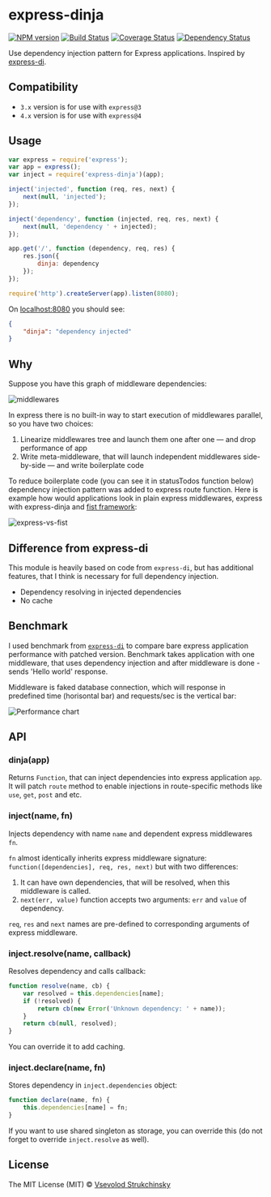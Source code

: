 # express-dinja

[![NPM version][npm-image]][npm-url] [![Build Status][travis-image]][travis-url] [![Coverage Status][coveralls-image]][coveralls-url] [![Dependency Status][depstat-image]][depstat-url]

Use dependency injection pattern for Express applications. Inspired by [express-di](https://github.com/luin/express-di).

## Compatibility

 * `3.x` version is for use with `express@3`
 * `4.x` version is for use with `express@4`

## Usage

```js
var express = require('express');
var app = express();
var inject = require('express-dinja')(app);

inject('injected', function (req, res, next) {
    next(null, 'injected');
});

inject('dependency', function (injected, req, res, next) {
    next(null, 'dependency ' + injected);
});

app.get('/', function (dependency, req, res) {
    res.json({
        dinja: dependency
    });
});

require('http').createServer(app).listen(8080);
```

On [localhost:8080](http://localhost:8080) you should see:

```json
{
    "dinja": "dependency injected"
}
```

## Why

Suppose you have this graph of middleware dependencies:

![middlewares](https://cloud.githubusercontent.com/assets/365089/2589017/c0292b1a-ba45-11e3-9a1b-57e63d5cdcd2.png)


In express there is no built-in way to start execution of middlewares parallel, so you have two choices:

 1. Linearize middlewares tree and launch them one after one &mdash; and drop performance of app
 2. Write meta-middleware, that will launch independent middlewares side-by-side &mdash; and write boilerplate code

To reduce boilerplate code (you can see it in statusTodos function below) dependency injection pattern was added to express route function.
Here is example how would applications look in plain express middlewares, express with express-dinja and [fist framework](https://github.com/fistlabs/fist):

![express-vs-fist](https://cloud.githubusercontent.com/assets/365089/4318952/5fae9774-3f25-11e4-940a-b4d557750a1d.png)

## Difference from express-di

This module is heavily based on code from `express-di`, but has additional features, that I think is necessary for full dependency injection.

 * Dependency resolving in injected dependencies
 * No cache

## Benchmark

I used benchmark from [`express-di`](https://github.com/luin/express-di/tree/master/benchmarks) to compare bare express application performance with patched version. Benchmark takes application with one middleware, that uses dependency injection and after middleware is done - sends 'Hello world' response.

Middleware is faked database connection, which will response in predefined time (horisontal bar) and requests/sec is the vertical bar:

![Performance chart](https://cloud.githubusercontent.com/assets/365089/2590257/9d323e76-ba59-11e3-8ea9-66bae5854c46.png)

## API

### dinja(app)

Returns `Function`, that can inject dependencies into express application `app`. It will patch `route` method to enable injections in route-specific methods like `use`, `get`, `post` and etc.

### inject(name, fn)

Injects dependency with name `name` and dependent express middlewares `fn`.

`fn` almost identically inherits express middleware signature: `function([dependencies], req, res, next)` but with two differences:

 1. It can have own dependencies, that will be resolved, when this middleware is called.
 2. `next(err, value)` function accepts two arguments: `err` and `value` of dependency.

`req`, `res` and `next` names are pre-defined to corresponding arguments of express middleware.

### inject.resolve(name, callback)

Resolves dependency and calls callback:

```js
function resolve(name, cb) {
    var resolved = this.dependencies[name];
    if (!resolved) {
        return cb(new Error('Unknown dependency: ' + name));
    }
    return cb(null, resolved);
}
```

You can override it to add caching.

### inject.declare(name, fn)

Stores dependency in `inject.dependencies` object:

```js
function declare(name, fn) {
    this.dependencies[name] = fn;
}
```

If you want to use shared singleton as storage, you can override this (do not forget to override `inject.resolve` as well).


## License

The MIT License (MIT) © [Vsevolod Strukchinsky](floatdrop@gmail.com)

[npm-url]: https://npmjs.org/package/express-dinja
[npm-image]: http://img.shields.io/npm/v/express-dinja.svg?style=flat

[travis-url]: https://travis-ci.org/floatdrop/express-dinja
[travis-image]: http://img.shields.io/travis/floatdrop/express-dinja.svg?style=flat

[coveralls-url]: https://coveralls.io/r/floatdrop/express-dinja
[coveralls-image]: http://img.shields.io/coveralls/floatdrop/express-dinja.svg?style=flat

[depstat-url]: https://david-dm.org/floatdrop/express-dinja
[depstat-image]: http://img.shields.io/david/floatdrop/express-dinja.svg?style=flat
